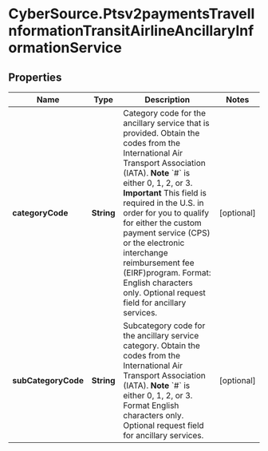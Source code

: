 # CyberSource.Ptsv2paymentsTravelInformationTransitAirlineAncillaryInformationService

## Properties
Name | Type | Description | Notes
------------ | ------------- | ------------- | -------------
**categoryCode** | **String** | Category code for the ancillary service that is provided. Obtain the codes from the International Air Transport Association (IATA). **Note** &#x60;#&#x60; is either 0, 1, 2, or 3. **Important** This field is required in the U.S. in order for you to qualify for either the custom payment service (CPS) or the electronic interchange reimbursement fee (EIRF)program. Format: English characters only. Optional request field for ancillary services.  | [optional] 
**subCategoryCode** | **String** | Subcategory code for the ancillary service category. Obtain the codes from the International Air Transport Association (IATA). **Note** &#x60;#&#x60; is either 0, 1, 2, or 3. Format  English characters only. Optional request field for ancillary services.  | [optional] 


